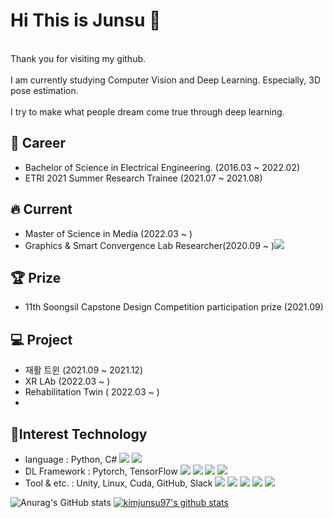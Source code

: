 # Hi This is Junsu 👋
<br>Thank you for visiting my github.</br>
<br>I am currently studying Computer Vision and Deep Learning. Especially, 3D pose estimation.</br>
<br>I try to make what people dream come true through deep learning.</br>

## 🔭 Career
- Bachelor of Science in Electrical Engineering. (2016.03 ~ 2022.02)
- ETRI 2021 Summer Research Trainee (2021.07 ~ 2021.08)

## 🔥 Current
- Master of Science in Media (2022.03 ~ )
- Graphics & Smart Convergence Lab Researcher(2020.09 ~ )<a href="http://gsclab.kr"><img src="https://img.shields.io/badge/GSCLab-5C2D91?style=flat-square&logo=NintendoGameCube&logoColor=white"/></a>

## 🏆 Prize
- 11th Soongsil Capstone Design Competition participation prize (2021.09)

## 💻 Project
- 재활 트윈 (2021.09 ~ 2021.12)
- XR LAb (2022.03 ~ )
- Rehabilitation Twin ( 2022.03 ~ )
-
## 🔨Interest Technology
- language : Python, C#
<img src="https://img.shields.io/badge/Python-5C2D91?style=flat-square&logo=Python&logoColor=white"/></a>
<img src="https://img.shields.io/badge/C#-5C2D91?style=flat-square&logo=C-Sharp&logoColor=white"/></a>
- DL Framework : Pytorch, TensorFlow
<img src="https://img.shields.io/badge/Pytorch-5C2D91?style=flat-square&logo=PyTorch&logoColor=white"/></a>
<img src="https://img.shields.io/badge/TensorFlow-5C2D91?style=flat-square&logo=TensorFlow&logoColor=white"/></a>
<img src="https://img.shields.io/badge/Keras-5C2D91?style=flat-square&logo=Keras&logoColor=white"/></a>
<img src="https://img.shields.io/badge/Scikit-Learn-5C2D91?style=flat-square&logo=scikit-learn&logoColor=white"/></a>
- Tool & etc. : Unity, Linux, Cuda, GitHub, Slack
<img src="https://img.shields.io/badge/Unity-5C2D91?style=flat-square&logo=Unity&logoColor=white"/></a>
<img src="https://img.shields.io/badge/Linux-5C2D91?style=flat-square&logo=Linux&logoColor=white"/></a>
<img src="https://img.shields.io/badge/Cuda-5C2D91?style=flat-square&logo=NVIDIA&logoColor=white"/></a>
<img src="https://img.shields.io/badge/GitHub-5C2D91?style=flat-square&logo=GitHub&logoColor=white"/></a>
<img src="https://img.shields.io/badge/Velog-5C2D91?style=flat-square&logo=Velog&logoColor=white"/></a>

![Anurag's GitHub stats](https://github-readme-stats.vercel.app/api?username=kimjunsu97&show_icons=true&theme=radical)
[![kimjunsu97's github stats](https://github-readme-stats.vercel.app/api/top-langs/?username=kimjunsu97&show_icons=true&hide_border=true&title_color=004386&icon_color=004386&layout=compact)](https://github.com/kimjunsu97ID)
<!--
**kimjunsu97/kimjunsu97** is a ✨ _special_ ✨ repository because its `README.md` (this file) appears on your GitHub profile.

Here are some ideas to get you started:

- 🔭 I’m currently working on ...
  - 숭실대학교 Graphics & Smart Convergence Lab 연구생
- 🌱 I’m currently learning ...
- 👯 I’m looking to collaborate on ...
- 🤔 I’m looking for help with ...
- 💬 Ask me about ...
- 📫 How to reach me: ...
- 😄 Pronouns: ...
- ⚡ Fun fact: ...
-->
